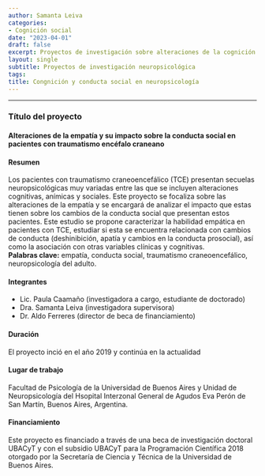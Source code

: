 ```yaml
---
author: Samanta Leiva
categories:
- Cognición social
date: "2023-04-01"
draft: false
excerpt: Proyectos de investigación sobre alteraciones de la cognición social y el comportamiento social en personas adultas con condiciones neurológicas.
layout: single
subtitle: Proyectos de investigación neuropsicológica
tags:
title: Congnición y conducta social en neuropsicología
---
```

---

### Título del proyecto
#### Alteraciones de la empatía y su impacto sobre la conducta social en pacientes con traumatismo encéfalo craneano

#### Resumen
Los pacientes con traumatismo craneoencefálico (TCE) presentan secuelas neuropsicológicas muy variadas entre las que se incluyen alteraciones cognitivas, anímicas y sociales. Este proyecto se focaliza sobre las alteraciones de la empatía y se encargará de analizar el impacto que estas tienen sobre los cambios de la conducta social que presentan estos pacientes. Este estudio se propone caracterizar la habilidad empática en pacientes con TCE, estudiar si esta se encuentra relacionada con cambios de conducta (deshinibición, apatía y cambios en la conducta prosocial), así como la asociación con otras variables clínicas y cognitivas.  
**Palabras clave:** empatía, conducta social, traumatismo craneoencefálico, neuropsicología del adulto.

#### Integrantes
* Lic. Paula Caamaño (investigadora a cargo, estudiante de doctorado)
* Dra. Samanta Leiva (investigadora supervisora)
* Dr. Aldo Ferreres (director de beca de financiamiento)

#### Duración
El proyecto inció en el año 2019 y continúa en la actualidad

#### Lugar de trabajo
Facultad de Psicología de la Universidad de Buenos Aires y Unidad de Neuropsicología del Hsopital Interzonal General de Agudos Eva Perón de San Martín, Buenos Aires, Argentina.

#### Financiamiento
Este proyecto es financiado a través de una beca de investigación doctoral UBACyT y con el subsidio UBACyT para la Programación Científica 2018 otorgado por la Secretaría de Ciencia y Técnica de la Universidad de Buenos Aires.
